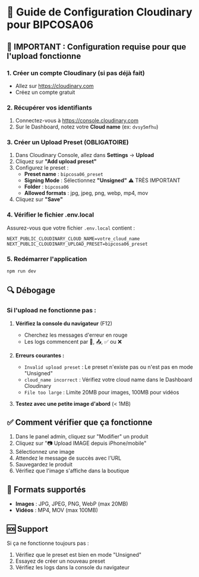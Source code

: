 # 📸 Guide de Configuration Cloudinary pour BIPCOSA06

## 🚨 IMPORTANT : Configuration requise pour que l'upload fonctionne

### 1. Créer un compte Cloudinary (si pas déjà fait)
- Allez sur https://cloudinary.com
- Créez un compte gratuit

### 2. Récupérer vos identifiants
1. Connectez-vous à https://console.cloudinary.com
2. Sur le Dashboard, notez votre **Cloud name** (ex: `dvsy5mfhu`)

### 3. Créer un Upload Preset (OBLIGATOIRE)
1. Dans Cloudinary Console, allez dans **Settings** → **Upload**
2. Cliquez sur **"Add upload preset"**
3. Configurez le preset :
   - **Preset name** : `bipcosa06_preset`
   - **Signing Mode** : Sélectionnez **"Unsigned"** ⚠️ TRÈS IMPORTANT
   - **Folder** : `bipcosa06`
   - **Allowed formats** : jpg, jpeg, png, webp, mp4, mov
4. Cliquez sur **"Save"**

### 4. Vérifier le fichier .env.local
Assurez-vous que votre fichier `.env.local` contient :
```
NEXT_PUBLIC_CLOUDINARY_CLOUD_NAME=votre_cloud_name
NEXT_PUBLIC_CLOUDINARY_UPLOAD_PRESET=bipcosa06_preset
```

### 5. Redémarrer l'application
```bash
npm run dev
```

## 🔍 Débogage

### Si l'upload ne fonctionne pas :

1. **Vérifiez la console du navigateur** (F12)
   - Cherchez les messages d'erreur en rouge
   - Les logs commencent par 🚀, 📤, ✅ ou ❌

2. **Erreurs courantes :**
   - `Invalid upload preset` : Le preset n'existe pas ou n'est pas en mode "Unsigned"
   - `cloud_name incorrect` : Vérifiez votre cloud name dans le Dashboard Cloudinary
   - `File too large` : Limite 20MB pour images, 100MB pour vidéos

3. **Testez avec une petite image d'abord** (< 1MB)

## ✅ Comment vérifier que ça fonctionne

1. Dans le panel admin, cliquez sur "Modifier" un produit
2. Cliquez sur "📷 Upload IMAGE depuis iPhone/mobile"
3. Sélectionnez une image
4. Attendez le message de succès avec l'URL
5. Sauvegardez le produit
6. Vérifiez que l'image s'affiche dans la boutique

## 📱 Formats supportés
- **Images** : JPG, JPEG, PNG, WebP (max 20MB)
- **Vidéos** : MP4, MOV (max 100MB)

## 🆘 Support
Si ça ne fonctionne toujours pas :
1. Vérifiez que le preset est bien en mode "Unsigned"
2. Essayez de créer un nouveau preset
3. Vérifiez les logs dans la console du navigateur